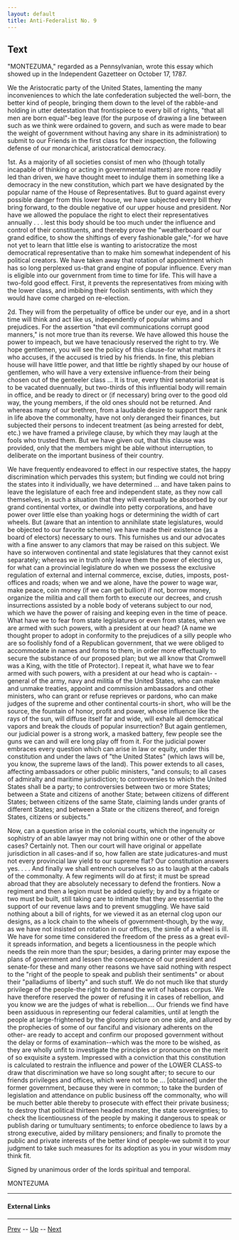 ```yaml
---
layout: default
title: Anti-Federalist No. 9
---
```


## Text

"MONTEZUMA," regarded as a Pennsylvanian, wrote this essay which showed up in the Independent Gazetteer on October 17, 1787.

We the Aristocratic party of the United States, lamenting the many inconveniences to which the late confederation subjected the well-born, the better kind of people, bringing them down to the level of the rabble-and holding in utter detestation that frontispiece to every bill of rights, "that all men are born equal"-beg leave (for the purpose of drawing a line between such as we think were ordained to govern, and such as were made to bear the weight of government without having any share in its administration) to submit to our Friends in the first class for their inspection, the following defense of our monarchical, aristocratical democracy.

1st. As a majority of all societies consist of men who (though totally incapable of thinking or acting in governmental matters) are more readily led than driven, we have thought meet to indulge them in something like a democracy in the new constitution, which part we have designated by the popular name of the House of Representatives. But to guard against every possible danger from this lower house, we have subjected every bill they bring forward, to the double negative of our upper house and president. Nor have we allowed the populace the right to elect their representatives annually . . . lest this body should be too much under the influence and control of their constituents, and thereby prove the "weatherboard of our grand edifice, to show the shiftings of every fashionable gale,"-for we have not yet to learn that little else is wanting to aristocratize the most democratical representative than to make him somewhat independent of his political creators. We have taken away that rotation of appointment which has so long perplexed us-that grand engine of popular influence. Every man is eligible into our government from time to time for life. This will have a two-fold good effect. First, it prevents the representatives from mixing with the lower class, and imbibing their foolish sentiments, with which they would have come charged on re-election.

2d. They will from the perpetuality of office be under our eye, and in a short time will think and act like us, independently of popular whims and prejudices. For the assertion "that evil communications corrupt good manners," is not more true than its reverse. We have allowed this house the power to impeach, but we have tenaciously reserved the right to try. We hope gentlemen, you will see the policy of this clause-for what matters it who accuses, if the accused is tried by his friends. In fine, this plebian house will have little power, and that little be rightly shaped by our house of gentlemen, who will have a very extensive influence-from their being chosen out of the genteeler class ... It is true, every third senatorial seat is to be vacated duennually, but two-thirds of this influential body will remain in office, and be ready to direct or (if necessary) bring over to the good old way, the young members, if the old ones should not be returned. And whereas many of our brethren, from a laudable desire to support their rank in life above the commonalty, have not only deranged their finances, but subjected their persons to indecent treatment (as being arrested for debt, etc.) we have framed a privilege clause, by which they may laugh at the fools who trusted them. But we have given out, that this clause was provided, only that the members might be able without interruption, to deliberate on the important business of their country.

We have frequently endeavored to effect in our respective states, the happy discrimination which pervades this system; but finding we could not bring the states into it individually, we have determined ... and have taken pains to leave the legislature of each free and independent state, as they now call themselves, in such a situation that they will eventually be absorbed by our grand continental vortex, or dwindle into petty corporations, and have power over little else than yoaking hogs or determining the width of cart wheels. But (aware that an intention to annihilate state legislatures, would be objected to our favorite scheme) we have made their existence (as a board of electors) necessary to ours. This furnishes us and our advocates with a fine answer to any clamors that may be raised on this subject. We have so interwoven continental and state legislatures that they cannot exist separately; whereas we in truth only leave them the power of electing us, for what can a provincial legislature do when we possess the exclusive regulation of external and internal commerce, excise, duties, imposts, post-offices and roads; when we and we alone, have the power to wage war, make peace, coin money (if we can get bullion) if not, borrow money, organize the militia and call them forth to execute our decrees, and crush insurrections assisted by a noble body of veterans subject to our nod, which we have the power of raising and keeping even in the time of peace. What have we to fear from state legislatures or even from states, when we are armed with such powers, with a president at our head? (A name we thought proper to adopt in conformity to the prejudices of a silly people who are so foolishly fond of a Republican government, that we were obliged to accommodate in names and forms to them, in order more effectually to secure the substance of our proposed plan; but we all know that Cromwell was a King, with the title of Protector). I repeat it, what have we to fear armed with such powers, with a president at our head who is captain- -general of the army, navy and militia of the United States, who can make and unmake treaties, appoint and commission ambassadors and other ministers, who can grant or refuse reprieves or pardons, who can make judges of the supreme and other continental courts-in short, who will be the source, the fountain of honor, profit and power, whose influence like the rays of the sun, will diffuse itself far and wide, will exhale all democratical vapors and break the clouds of popular insurrection? But again gentlemen, our judicial power is a strong work, a masked battery, few people see the guns we can and will ere long play off from it. For the judicial power embraces every question which can arise in law or equity, under this constitution and under the laws of "the United States" (which laws will be, you know, the supreme laws of the land). This power extends to all cases, affecting ambassadors or other public ministers, "and consuls; to all cases of admiralty and maritime jurisdiction; to controversies to which the United States shall be a party; to controversies between two or more States; between a State and citizens of another State; between citizens of different States; between citizens of the same State, claiming lands under grants of different States; and between a State or the citizens thereof, and foreign States, citizens or subjects."

Now, can a question arise in the colonial courts, which the ingenuity or sophistry of an able lawyer may not bring within one or other of the above cases? Certainly not. Then our court will have original or appellate jurisdiction in all cases-and if so, how fallen are state judicatures-and must not every provincial law yield to our supreme flat? Our constitution answers yes. . . . And finally we shall entrench ourselves so as to laugh at the cabals of the commonalty. A few regiments will do at first; it must be spread abroad that they are absolutely necessary to defend the frontiers. Now a regiment and then a legion must be added quietly; by and by a frigate or two must be built, still taking care to intimate that they are essential to the support of our revenue laws and to prevent smuggling. We have said nothing about a bill of rights, for we viewed it as an eternal clog upon our designs, as a lock chain to the wheels of government-though, by the way, as we have not insisted on rotation in our offices, the simile of a wheel is ill. We have for some time considered the freedom of the press as a great evil-it spreads information, and begets a licentiousness in the people which needs the rein more than the spur; besides, a daring printer may expose the plans of government and lessen the consequence of our president and senate-for these and many other reasons we have said nothing with respect to the "right of the people to speak and publish their sentiments" or about their "palladiums of liberty" and such stuff. We do not much like that sturdy privilege of the people-the right to demand the writ of habeas corpus. We have therefore reserved the power of refusing it in cases of rebellion, and you know we are the judges of what is rebellion.... Our friends we find have been assiduous in representing our federal calamities, until at length the people at large-frightened by the gloomy picture on one side, and allured by the prophecies of some of our fanciful and visionary adherents on the other- are ready to accept and confirm our proposed government without the delay or forms of examination--which was the more to be wished, as they are wholly unfit to investigate the principles or pronounce on the merit of so exquisite a system. Impressed with a conviction that this constitution is calculated to restrain the influence and power of the LOWER CLASS-to draw that discrimination we have so long sought after; to secure to our friends privileges and offices, which were not to be ... [obtained] under the former government, because they were in common; to take the burden of legislation and attendance on public business off the commonalty, who will be much better able thereby to prosecute with effect their private business; to destroy that political thirteen headed monster, the state sovereignties; to check the licentiousness of the people by making it dangerous to speak or publish daring or tumultuary sentiments; to enforce obedience to laws by a strong executive, aided by military pensioners; and finally to promote the public and private interests of the better kind of people-we submit it to your judgment to take such measures for its adoption as you in your wisdom may think fit.

Signed by unanimous order of the lords spiritual and temporal.

MONTEZUMA

---
#### External Links

---

[Prev](8.md) -- [Up](README.md) -- [Next](10.md)